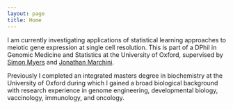 ```yaml
---
layout: page
title: Home
---
```


I am currently investigating applications of statistical learning approaches to meiotic gene expression at single cell resolution. This is part of a DPhil in Genomic Medicine and Statistics at the University of Oxford, supervised by [Simon Myers](https://myersgroup.github.io) and [Jonathan Marchini](https://jmarchini.org).

Previously I completed an integrated masters degree in biochemistry at the University of Oxford during which I gained a broad biological background with research experience in genome engineering, developmental biology, vaccinology, immunology, and oncology.